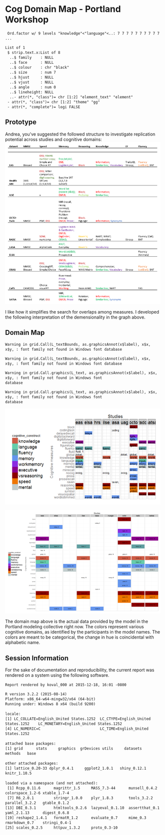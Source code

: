 # Cog Domain Map - Portland Workshop



<!--  Set the working directory to the repository's base directory; this assumes the report is nested inside of two directories.-->


<!-- Set the report-wide options, and point to the external code file. -->


<!-- Load the sources.  Suppress the output when loading sources. --> 


<!-- Load 'sourced' R files.  Suppress the output when loading packages. --> 


<!-- Load any Global functions and variables declared in the R file.  Suppress the output. --> 


<!-- Declare any global functions specific to a Rmd output.  Suppress the output. --> 


<!-- Load the datasets.   -->

```
 Ord.factor w/ 9 levels "knowledge"<"language"<..: 7 7 7 7 7 7 7 7 7 7 ...
```

<!-- Tweak the datasets.   -->




```
List of 1
 $ strip.text.x:List of 8
  ..$ family    : NULL
  ..$ face      : NULL
  ..$ colour    : chr "black"
  ..$ size      : num 7
  ..$ hjust     : NULL
  ..$ vjust     : NULL
  ..$ angle     : num 0
  ..$ lineheight: NULL
  ..- attr(*, "class")= chr [1:2] "element_text" "element"
 - attr(*, "class")= chr [1:2] "theme" "gg"
 - attr(*, "complete")= logi FALSE
```
## Prototype

Andrea, you've suggested the followed  structure to investigate replication potential across studies and cognitive domains:
![prototype](./images/Piccinin_Cognitive_Domains.PNG)  

I like how it simplifies the search for overlaps among measures. I developed the following interpretation of the demensionality in the graph above. 

## Domain Map


```
Warning in grid.Call(L_textBounds, as.graphicsAnnot(x$label), x$x, x$y, : font family not found in Windows font database
```

```
Warning in grid.Call(L_textBounds, as.graphicsAnnot(x$label), x$x, x$y, : font family not found in Windows font database
```

```
Warning in grid.Call.graphics(L_text, as.graphicsAnnot(x$label), x$x, x$y, : font family not found in Windows font
database
```

```
Warning in grid.Call.graphics(L_text, as.graphicsAnnot(x$label), x$x, x$y, : font family not found in Windows font
database
```

![](dev_cog_domain_map/define_graph_functions-1.png) 

![](dev_cog_domain_map/domain_map-1.png) 

The domain map above is the actual data provided by the model in the Portland modeling collective right now. The colors  represent various cognitive domains, as identified by the participants in the model names. The colors are meant to be categorical, the change in hue is coincidental with alphabetic name.




## Session Information
For the sake of documentation and reproducibility, the current report was rendered on a system using the following software.


```
Report rendered by koval_000 at 2015-12-18, 16:01 -0800
```

```
R version 3.2.2 (2015-08-14)
Platform: x86_64-w64-mingw32/x64 (64-bit)
Running under: Windows 8 x64 (build 9200)

locale:
[1] LC_COLLATE=English_United States.1252  LC_CTYPE=English_United States.1252    LC_MONETARY=English_United States.1252
[4] LC_NUMERIC=C                           LC_TIME=English_United States.1252    

attached base packages:
[1] grid      stats     graphics  grDevices utils     datasets  methods   base     

other attached packages:
[1] lattice_0.20-33 dplyr_0.4.1     ggplot2_1.0.1   shiny_0.12.1    knitr_1.10.5   

loaded via a namespace (and not attached):
 [1] Rcpp_0.11.6      magrittr_1.5     MASS_7.3-44      munsell_0.4.2    colorspace_1.2-6 xtable_1.7-4    
 [7] R6_2.0.1         stringr_1.0.0    plyr_1.8.3       tools_3.2.2      parallel_3.2.2   gtable_0.1.2    
[13] DBI_0.3.1        htmltools_0.2.6  lazyeval_0.1.10  assertthat_0.1   yaml_2.1.13      digest_0.6.8    
[19] reshape2_1.4.1   formatR_1.2      evaluate_0.7     mime_0.3         rmarkdown_0.7    stringi_0.4-1   
[25] scales_0.2.5     httpuv_1.3.2     proto_0.3-10    
```

